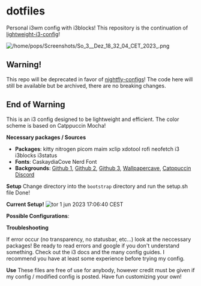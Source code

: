 # dotfiles

Personal i3wm config with i3blocks! 
This repository is the continuation of [lightweight-i3-config](https:://github.com/POP303U/lightweight-i3-config)!

![/home/pops/Screenshots/So_3__Dez_18_32_04_CET_2023_.png]()

## Warning!
This repo will be deprecated in favor of [nightfly-configs](https:://github.com/POP303U/nightfly-configs)!
The code here will still be available but be archived, there are no breaking changes.
## End of Warning 

This is an i3 config designed to be lightweight and efficient.
The color scheme is based on Catppuccin Mocha!

**Necessary packages / Sources**
+ **Packages**: kitty nitrogen picom maim xclip xdotool rofi neofetch i3 i3blocks i3status
+ **Fonts**: CaskaydiaCove Nerd Font
+ **Backgrounds**: [Github 1](https://github.com/D3Ext/aesthetic-wallpapers), [Github 2](https://github.com/linuxdotexe/nordic-wallpapers), [Github 3](https://github.com/dharmx/walls), [Wallpapercave](https://wallpapercave.com/catppuccin-wallpapers), [Catppuccin Discord](https://discord.com/servers/catppuccin-907385605422448742)

**Setup**
Change directory into the `bootstrap` directory and run the setup.sh file
Done!

**Current Setup!**
![tor 1 jun 2023 17:06:40 CEST](https://github.com/POP303U/lightweight-i3-config/assets/115036828/b3c0f614-2ea4-4189-a1b9-78369320c6f6)

**Possible Configurations**:

**Troubleshooting**

If error occur (no transparency, no statusbar, etc...) look at the neccessary packages!
Be ready to read errors and google if you don't understand something.
Check out the i3 docs and the many config guides. I recommend you have at least some experience before trying my config.

**Use**
These files are free of use for anybody, however credit must be given if my config / modified config is posted.
Have fun customizing your own!
